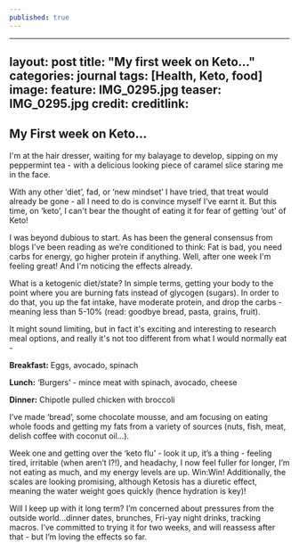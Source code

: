 ```yaml
---
published: true
---
```

---
layout: post
title: "My first week on Keto..."
categories: journal
tags: [Health, Keto, food]
image:
  feature: IMG_0295.jpg
  teaser: IMG_0295.jpg
  credit:
  creditlink:
---

## My First week on Keto...

I'm at the hair dresser, waiting for my balayage to develop, sipping on my peppermint tea - with a delicious looking piece of caramel slice staring me in the face.

With any other ‘diet’, fad, or ‘new mindset’ I have tried, that treat would already be gone - all I need to do is convince myself I’ve earnt it. But this time, on ‘keto’, I can't bear the thought of eating it for fear of getting ‘out’ of Keto!

I was beyond dubious to start. As has been the general consensus from blogs I've been reading as we’re conditioned to think: Fat is bad, you need carbs for energy, go higher protein if anything. Well, after one week I'm feeling great! And I'm noticing the effects already. 

What is a ketogenic diet/state? In simple terms, getting your body to the point where you are burning fats instead of glycogen (sugars). In order to do that, you up the fat intake, have moderate protein, and drop the carbs - meaning less than 5-10% (read: goodbye bread, pasta, grains, fruit).

It might sound limiting, but in fact it's exciting and interesting to research meal options, and really it's not too different from what I would normally eat -

**Breakfast:**
Eggs, avocado, spinach

**Lunch:**
‘Burgers’ - mince meat with spinach, avocado, cheese

**Dinner:**
Chipotle pulled chicken with broccoli

I’ve made ‘bread’, some chocolate mousse, and am focusing on eating whole foods and getting my fats from a variety of sources (nuts, fish, meat, delish coffee with coconut oil…).

Week one and getting over the ‘keto flu’ - look it up, it’s a thing - feeling tired, irritable (when aren’t I?!), and headachy, I now feel fuller for longer, I’m not eating as much, and my energy levels are up. Win:Win! Additionally, the scales are looking promising, although Ketosis has a diuretic effect, meaning the water weight goes quickly (hence hydration is key)!

Will I keep up with it long term? I’m concerned about pressures from the outside world...dinner dates, brunches, Fri-yay night drinks, tracking macros. I’ve committed to trying it for two weeks, and will reassess after that - but I’m loving the effects so far.
